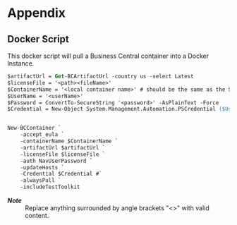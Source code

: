 # Appendix

## Docker Script
This docker script will pull a Business Central container into a Docker Instance.

````ps
$artifactUrl = Get-BCArtifactUrl -country us -select Latest
$licenseFile = '<path><fileName>'
$ContainerName = '<local container name>' # should be the same as the ServerName in launch.json for the app
$UserName = '<userName>' 
$Password = ConvertTo-SecureString '<password>' -AsPlainText -Force
$Credential = New-Object System.Management.Automation.PSCredential ($UserName, $Password)


New-BCContainer `
    -accept_eula `
    -containerName $ContainerName `
    -artifactUrl $artifactUrl `
    -licenseFile $licenseFile `
    -auth NavUserPassword `
    -updateHosts `
    -Credential $Credential #`
    -alwaysPull `
    -includeTestToolkit

````
<dl>
<dt style="font-style:italic;font-weight:bold;font-size:14px">Note</dt>
<dd>Replace anything surrounded by angle brackets "<>" with valid content.</dd>
</dl>
